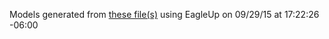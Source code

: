 Models generated from [these file(s)](S:\Eagle_stuffs\SparkFun_Stepoko-master\SparkFun_Stepoko-master\Hardware\SparkFun_Stepoko.brd) using EagleUp on 09/29/15 at 17:22:26 -06:00
